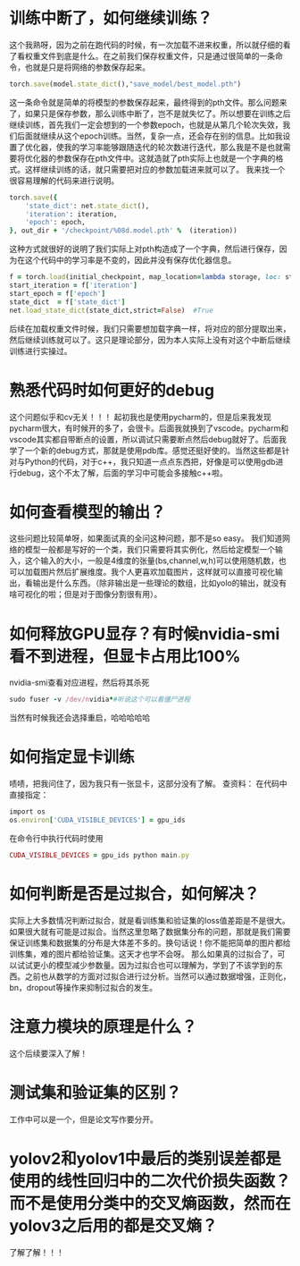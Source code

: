 # 训练中断了，如何继续训练？
这个我熟呀，因为之前在跑代码的时候，有一次加载不进来权重，所以就仔细的看了看权重文件到底是什么。在之前我们保存权重文件，只是通过很简单的一条命令，也就是只是将网络的参数保存起来。
```ruby
torch.save(model.state_dict(),"save_model/best_model.pth")
```
这一条命令就是简单的将模型的参数保存起来，最终得到的pth文件。那么问题来了，如果只是保存参数，那么训练中断了，岂不是就失忆了。所以想要在训练之后继续训练，首先我们一定会想到的一个参数epoch，也就是从第几个轮次失效，我们后面就继续从这个epoch训练。当然，复杂一点，还会存在别的信息。比如我设置了优化器，使我的学习率能够跟随迭代的轮次数进行迭代，那么我是不是也就需要将优化器的参数保存在pth文件中。这就造就了pth实际上也就是一个字典的格式。这样继续训练的话，就只需要把对应的参数加载进来就可以了。
我来找一个很容易理解的代码来进行说明。
```ruby
torch.save({
    'state_dict': net.state_dict(),
    'iteration': iteration,
    'epoch': epoch,
}, out_dir + '/checkpoint/%08d.model.pth' %  (iteration))
```
这种方式就很好的说明了我们实际上对pth构造成了一个字典，然后进行保存，因为在这个代码中的学习率是不变的，因此并没有保存优化器信息。
```ruby
f = torch.load(initial_checkpoint, map_location=lambda storage, loc: storage)
start_iteration = f['iteration']
start_epoch = f['epoch']
state_dict  = f['state_dict']
net.load_state_dict(state_dict,strict=False)  #True
```
后续在加载权重文件时候，我们只需要想加载字典一样，将对应的部分提取出来，然后继续训练就可以了。这只是理论部分，因为本人实际上没有对这个中断后继续训练进行实操过。

# 熟悉代码时如何更好的debug
这个问题似乎和cv无关！！！
起初我也是使用pycharm的，但是后来我发现pycharm很大，有时候开的多了，会很卡。后面我就换到了vscode。pycharm和vscode其实都自带断点的设置，所以调试只需要断点然后debug就好了。后面我学了一个新的debug方式，那就是使用pdb库。感觉还挺好使的。当然这些都是针对与Python的代码，对于c++，我只知道一点点东西把，好像是可以使用gdb进行debug，这个不太了解，后面的学习中可能会多接触c++啦。

# 如何查看模型的输出？
这些问题比较简单呀，如果面试真的全问这种问题，那不是so easy。
我们知道网络的模型一般都是写好的一个类，我们只需要将其实例化，然后给定模型一个输入，这个输入的大小，一般是4维度的张量(bs,channel,w,h)可以使用随机数，也可以加载图片然后扩展维度。我个人更喜欢加载图片，这样就可以直接可视化输出，看输出是什么东西。（除非输出是一些理论的数组，比如yolo的输出，就没有啥可视化的啦；但是对于图像分割很有用）。

# 如何释放GPU显存？有时候nvidia-smi看不到进程，但显卡占用比100%
nvidia-smi查看对应进程，然后将其杀死
```ruby
sudo fuser -v /dev/nvidia*#听说这个可以看僵尸进程
```
当然有时候我还会选择重启，哈哈哈哈哈
# 如何指定显卡训练
啧啧，把我问住了，因为我只有一张显卡，这部分没有了解。
查资料：
在代码中直接指定：
```ruby
import os
os.environ['CUDA_VISIBLE_DEVICES'] = gpu_ids
```
在命令行中执行代码时使用
```ruby
CUDA_VISIBLE_DEVICES = gpu_ids python main.py
```

# 如何判断是否是过拟合，如何解决？
实际上大多数情况判断过拟合，就是看训练集和验证集的loss值差距是不是很大。如果很大就有可能是过拟合。当然这里忽略了数据集分布的问题，那就是我们需要保证训练集和数据集的分布是大体差不多的。换句话说！你不能把简单的图片都给训练集，难的图片都给验证集。这天才也学不会呀。
那么如果真的过拟合了，可以试试更小的模型减少参数量。因为过拟合也可以理解为，学到了不该学到的东西。之前也从数学的方面对过拟合进行过分析。当然可以通过数据增强，正则化，bn，dropout等操作来抑制过拟合的发生。

# 注意力模块的原理是什么？
这个后续要深入了解！

# 测试集和验证集的区别？
工作中可以是一个，但是论文写作要分开。

# yolov2和yolov1中最后的类别误差都是使用的线性回归中的二次代价损失函数？而不是使用分类中的交叉熵函数，然而在yolov3之后用的都是交叉熵？
了解了解！！！